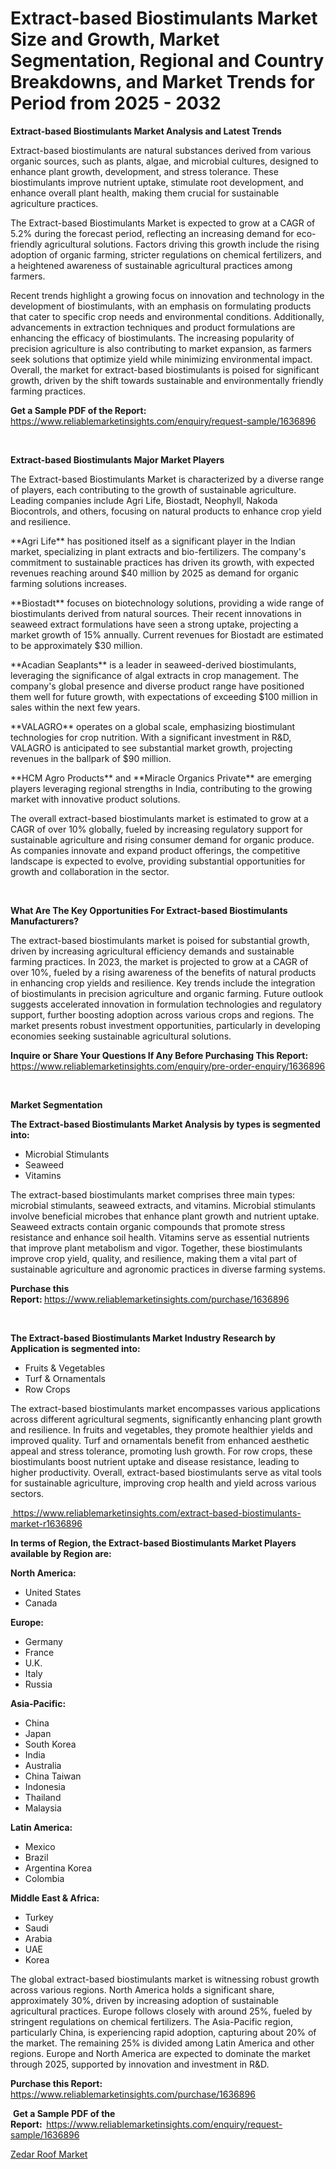 <p><h1>Extract-based Biostimulants Market Size and Growth, Market Segmentation, Regional and Country Breakdowns, and Market Trends for Period from 2025 -  2032</h1></p><p><strong>Extract-based Biostimulants Market Analysis and Latest Trends</strong></p>
<p><p>Extract-based biostimulants are natural substances derived from various organic sources, such as plants, algae, and microbial cultures, designed to enhance plant growth, development, and stress tolerance. These biostimulants improve nutrient uptake, stimulate root development, and enhance overall plant health, making them crucial for sustainable agriculture practices.</p><p>The Extract-based Biostimulants Market is expected to grow at a CAGR of 5.2% during the forecast period, reflecting an increasing demand for eco-friendly agricultural solutions. Factors driving this growth include the rising adoption of organic farming, stricter regulations on chemical fertilizers, and a heightened awareness of sustainable agricultural practices among farmers. </p><p>Recent trends highlight a growing focus on innovation and technology in the development of biostimulants, with an emphasis on formulating products that cater to specific crop needs and environmental conditions. Additionally, advancements in extraction techniques and product formulations are enhancing the efficacy of biostimulants. The increasing popularity of precision agriculture is also contributing to market expansion, as farmers seek solutions that optimize yield while minimizing environmental impact. Overall, the market for extract-based biostimulants is poised for significant growth, driven by the shift towards sustainable and environmentally friendly farming practices.</p></p>
<p><strong>Get a Sample PDF of the Report:&nbsp;</strong> <a href="https://www.reliablemarketinsights.com/enquiry/request-sample/1636896?utm_campaign=3017&utm_medium=2&utm_source=Github&utm_content=ia&utm_term=23032025&utm_id=extract-based-biostimulants">https://www.reliablemarketinsights.com/enquiry/request-sample/1636896</a></p>
<p>&nbsp;</p>
<p><strong>Extract-based Biostimulants Major Market Players</strong></p>
<p><p>The Extract-based Biostimulants Market is characterized by a diverse range of players, each contributing to the growth of sustainable agriculture. Leading companies include Agri Life, Biostadt, Neophyll, Nakoda Biocontrols, and others, focusing on natural products to enhance crop yield and resilience.</p><p>**Agri Life** has positioned itself as a significant player in the Indian market, specializing in plant extracts and bio-fertilizers. The company's commitment to sustainable practices has driven its growth, with expected revenues reaching around $40 million by 2025 as demand for organic farming solutions increases.</p><p>**Biostadt** focuses on biotechnology solutions, providing a wide range of biostimulants derived from natural sources. Their recent innovations in seaweed extract formulations have seen a strong uptake, projecting a market growth of 15% annually. Current revenues for Biostadt are estimated to be approximately $30 million.</p><p>**Acadian Seaplants** is a leader in seaweed-derived biostimulants, leveraging the significance of algal extracts in crop management. The company's global presence and diverse product range have positioned them well for future growth, with expectations of exceeding $100 million in sales within the next few years.</p><p>**VALAGRO** operates on a global scale, emphasizing biostimulant technologies for crop nutrition. With a significant investment in R&D, VALAGRO is anticipated to see substantial market growth, projecting revenues in the ballpark of $90 million.</p><p>**HCM Agro Products** and **Miracle Organics Private** are emerging players leveraging regional strengths in India, contributing to the growing market with innovative product solutions.</p><p>The overall extract-based biostimulants market is estimated to grow at a CAGR of over 10% globally, fueled by increasing regulatory support for sustainable agriculture and rising consumer demand for organic produce. As companies innovate and expand product offerings, the competitive landscape is expected to evolve, providing substantial opportunities for growth and collaboration in the sector.</p></p>
<p>&nbsp;</p>
<p><strong>What Are The Key Opportunities For Extract-based Biostimulants Manufacturers?</strong></p>
<p><p>The extract-based biostimulants market is poised for substantial growth, driven by increasing agricultural efficiency demands and sustainable farming practices. In 2023, the market is projected to grow at a CAGR of over 10%, fueled by a rising awareness of the benefits of natural products in enhancing crop yields and resilience. Key trends include the integration of biostimulants in precision agriculture and organic farming. Future outlook suggests accelerated innovation in formulation technologies and regulatory support, further boosting adoption across various crops and regions. The market presents robust investment opportunities, particularly in developing economies seeking sustainable agricultural solutions.</p></p>
<p><strong>Inquire or Share Your Questions If Any Before Purchasing This Report:</strong> <a href="https://www.reliablemarketinsights.com/enquiry/pre-order-enquiry/1636896?utm_campaign=3017&utm_medium=2&utm_source=Github&utm_content=ia&utm_term=23032025&utm_id=extract-based-biostimulants">https://www.reliablemarketinsights.com/enquiry/pre-order-enquiry/1636896</a></p>
<p>&nbsp;</p>
<p><strong>Market Segmentation</strong></p>
<p><strong>The Extract-based Biostimulants Market Analysis by types is segmented into:</strong></p>
<p><ul><li>Microbial Stimulants</li><li>Seaweed</li><li>Vitamins</li></ul></p>
<p><p>The extract-based biostimulants market comprises three main types: microbial stimulants, seaweed extracts, and vitamins. Microbial stimulants involve beneficial microbes that enhance plant growth and nutrient uptake. Seaweed extracts contain organic compounds that promote stress resistance and enhance soil health. Vitamins serve as essential nutrients that improve plant metabolism and vigor. Together, these biostimulants improve crop yield, quality, and resilience, making them a vital part of sustainable agriculture and agronomic practices in diverse farming systems.</p></p>
<p><strong>Purchase this Report:&nbsp;</strong><a href="https://www.reliablemarketinsights.com/purchase/1636896?utm_campaign=3017&utm_medium=2&utm_source=Github&utm_content=ia&utm_term=23032025&utm_id=extract-based-biostimulants">https://www.reliablemarketinsights.com/purchase/1636896</a></p>
<p>&nbsp;</p>
<p><strong>The Extract-based Biostimulants Market Industry Research by Application is segmented into:</strong></p>
<p><ul><li>Fruits & Vegetables</li><li>Turf & Ornamentals</li><li>Row Crops</li></ul></p>
<p><p>The extract-based biostimulants market encompasses various applications across different agricultural segments, significantly enhancing plant growth and resilience. In fruits and vegetables, they promote healthier yields and improved quality. Turf and ornamentals benefit from enhanced aesthetic appeal and stress tolerance, promoting lush growth. For row crops, these biostimulants boost nutrient uptake and disease resistance, leading to higher productivity. Overall, extract-based biostimulants serve as vital tools for sustainable agriculture, improving crop health and yield across various sectors.</p></p>
<p><a href="https://www.reliablemarketinsights.com/extract-based-biostimulants-market-r1636896?utm_campaign=3017&utm_medium=2&utm_source=Github&utm_content=ia&utm_term=23032025&utm_id=extract-based-biostimulants">&nbsp;https://www.reliablemarketinsights.com/extract-based-biostimulants-market-r1636896</a></p>
<p><strong>In terms of Region, the Extract-based Biostimulants Market Players available by Region are:</strong></p>
<p>
    <p> <strong> North America: </strong>
        <ul>
            <li>United States</li>
            <li>Canada</li>
        </ul>
        </p> 
    <p> <strong> Europe: </strong>
        <ul>
            <li>Germany</li>
            <li>France</li>
            <li>U.K.</li>
            <li>Italy</li>
            <li>Russia</li>
        </ul>
        </p> 
    <p> <strong> Asia-Pacific: </strong>
        <ul>
            <li>China</li>
            <li>Japan</li>
            <li>South Korea</li>
            <li>India</li>
            <li>Australia</li>
            <li>China Taiwan</li>
            <li>Indonesia</li>
            <li>Thailand</li>
            <li>Malaysia</li>
        </ul>
        </p> 
    <p> <strong> Latin America: </strong>
        <ul>
            <li>Mexico</li>
            <li>Brazil</li>
            <li>Argentina Korea</li>
            <li>Colombia</li>
        </ul>
        </p> 
    <p> <strong> Middle East & Africa: </strong>
        <ul>
            <li>Turkey</li>
            <li>Saudi</li>
            <li>Arabia</li>
            <li>UAE</li>
            <li>Korea</li>
        </ul>
    </p>
    </p>
<p><p>The global extract-based biostimulants market is witnessing robust growth across various regions. North America holds a significant share, approximately 30%, driven by increasing adoption of sustainable agricultural practices. Europe follows closely with around 25%, fueled by stringent regulations on chemical fertilizers. The Asia-Pacific region, particularly China, is experiencing rapid adoption, capturing about 20% of the market. The remaining 25% is divided among Latin America and other regions. Europe and North America are expected to dominate the market through 2025, supported by innovation and investment in R&D.</p></p>
<p><strong>Purchase this Report: </strong><a href="https://www.reliablemarketinsights.com/purchase/1636896?utm_campaign=3017&utm_medium=2&utm_source=Github&utm_content=ia&utm_term=23032025&utm_id=extract-based-biostimulants">https://www.reliablemarketinsights.com/purchase/1636896</a></p>
<p>&nbsp;<strong>Get a Sample PDF of the Report:&nbsp;&nbsp;</strong><a href="https://www.reliablemarketinsights.com/enquiry/request-sample/1636896?utm_campaign=3017&utm_medium=2&utm_source=Github&utm_content=ia&utm_term=23032025&utm_id=extract-based-biostimulants">https://www.reliablemarketinsights.com/enquiry/request-sample/1636896</a></p>
<p><strong></strong></p>
<p><p><a href="https://github.com/boysabotzoc/Market-Research-Report-List-1/blob/main/zedar-roof-market.md?utm_campaign=3017&utm_medium=2&utm_source=Github&utm_content=ia&utm_term=23032025&utm_id=extract-based-biostimulants">Zedar Roof Market</a></p></p>